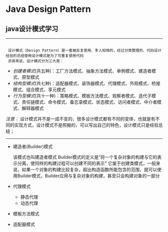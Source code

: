# Java Design Pattern

## java设计模式学习

---

```

 设计模式（Design Pattern）是一套被反复使用、多人知晓的，经过分类整理的、代码设计经验的总结使用设计模式是为了可重复使用代码  
 总体来说，设计模式分为三大类：
```

 - *创建者模式*(共五种)：工厂方法模式、抽象方法模式、单例模式、建造者模式、原型模式
 - *结构型模式*(共七种)：适配器模式、装饰器模式、代理模式、外观模式、桥接模式、组合模式、享元模式
 - *行为型模式*(共十一种)：策略模式、模板方法模式、观察者模式、迭代子模式、责任链模式、命令模式、备忘录模式、状态模式、访问者模式、中介者模式、解释器模式
 
 *注意：* 设计模式并不是一成不变的，很多设计模式都有不同的变体，也就是有不同的实现方式，设计模式不是照搬的，可以写出自己的特色，设计模式只是经验总结；                 

---


- 建造者(Builder)模式

    该模式也叫建造者模式
    Builder模式的定义是“将一个复杂对象的构建与它的表示分离，使同样的构建过程可以创建不同的表示”
    它属于创建类模式，一般来说，如果一个对象的构建比较复杂，超出构造函数所能包含的范围，就可以使用Builder模式，Builder应用与复杂对象的构建，甚至只会构建对象的一部分

- 代理模式
  - 静态代理
  - 动态代理
- 模板方法模式
- 适配器模式